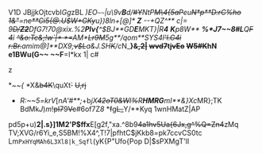 V1D
JBjjkOjtcvbI$Gg$zBL
_)EO`~~`|u\\9v**B**d/~~#Y~~NtP~~M\\4{5aP~~eu~~N*p**D:rC%ho~~ ~~1&\"~~=n~~c**Ci5{*@.U*$W*GKy~~u})8*ln+[@*]* **Z**
--+QZ^** **c|*=* *9~~D/**Z2**~~DfG7**!70*@*xix.%2**Plv{**^$BJ**G*D**E**MKT}|R**4** **K**p8W** **%*J7~~8#L**Q~~*F* *4*~~i
~~^&o:*Tc&;*!w`|*
*=~~AM*~~Lr9M~~5*g**/qom**SYS4l~~'*I.G4i*	*r*:Br.~~*amim@*]**DX*9;~~v$L~~a&J.S_*H~~K~~/c*N_**}&~~,2|~~ ~~wvd7~~t~~jvEo~~
~~W5#K~~hN e1BWu(G~~ ~~F**=I*kx 1|
c#

z

**~~{* *X&~~b4K~~\\quXt~~`~~ ~~U,rj~~
* *R:~~5=krV*[*nA'#**;*+b*jX~~42oT0&W~~l~~%~~R**HMRG**mI**&}Xc*MR};TK
BdMk*J*)*m*!~~pI7~~9~~Vc~~#6of7Z*8* *~~f~~g~~L_~~Y/**Kyq
1wnHMatZ|AP

pd5p+u)**2|.s}]1M2'P$ffx**E[g2f,\"xa.^8b9~~4a1hv5Ua{6Jx,g^%Q=Zn4~~zMq
TV;XVG/r6Yi_e,S5BM!%X4^,T!7|pfhtC$jKkb8=pk7ccvCS0tc
Lm`PxHYqMAh6L3Xl8|k_Sqfl`(yK{P\"Ufo{Pop 
D|$sPXMgT'lI
